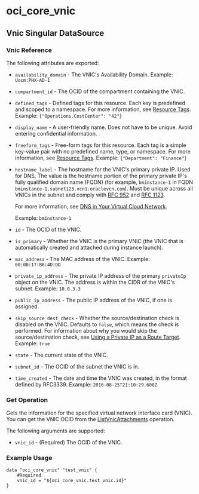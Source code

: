 # oci_core_vnic

## Vnic Singular DataSource

### Vnic Reference

The following attributes are exported:

* `availability_domain` - The VNIC's Availability Domain.  Example: `Uocm:PHX-AD-1` 
* `compartment_id` - The OCID of the compartment containing the VNIC.
* `defined_tags` - Defined tags for this resource. Each key is predefined and scoped to a namespace. For more information, see [Resource Tags](https://docs.us-phoenix-1.oraclecloud.com/Content/General/Concepts/resourcetags.htm).  Example: `{"Operations.CostCenter": "42"}` 
* `display_name` - A user-friendly name. Does not have to be unique. Avoid entering confidential information. 
* `freeform_tags` - Free-form tags for this resource. Each tag is a simple key-value pair with no predefined name, type, or namespace. For more information, see [Resource Tags](https://docs.us-phoenix-1.oraclecloud.com/Content/General/Concepts/resourcetags.htm).  Example: `{"Department": "Finance"}` 
* `hostname_label` - The hostname for the VNIC's primary private IP. Used for DNS. The value is the hostname portion of the primary private IP's fully qualified domain name (FQDN) (for example, `bminstance-1` in FQDN `bminstance-1.subnet123.vcn1.oraclevcn.com`). Must be unique across all VNICs in the subnet and comply with [RFC 952](https://tools.ietf.org/html/rfc952) and [RFC 1123](https://tools.ietf.org/html/rfc1123).

	For more information, see [DNS in Your Virtual Cloud Network](https://docs.us-phoenix-1.oraclecloud.com/Content/Network/Concepts/dns.htm).

	Example: `bminstance-1` 
* `id` - The OCID of the VNIC.
* `is_primary` - Whether the VNIC is the primary VNIC (the VNIC that is automatically created and attached during instance launch). 
* `mac_address` - The MAC address of the VNIC.  Example: `00:00:17:B6:4D:DD` 
* `private_ip_address` - The private IP address of the primary `privateIp` object on the VNIC. The address is within the CIDR of the VNIC's subnet.  Example: `10.0.3.3` 
* `public_ip_address` - The public IP address of the VNIC, if one is assigned. 
* `skip_source_dest_check` - Whether the source/destination check is disabled on the VNIC. Defaults to `false`, which means the check is performed. For information about why you would skip the source/destination check, see [Using a Private IP as a Route Target](https://docs.us-phoenix-1.oraclecloud.com/Content/Network/Tasks/managingroutetables.htm#privateip).  Example: `true` 
* `state` - The current state of the VNIC.
* `subnet_id` - The OCID of the subnet the VNIC is in.
* `time_created` - The date and time the VNIC was created, in the format defined by RFC3339.  Example: `2016-08-25T21:10:29.600Z` 



### Get Operation
Gets the information for the specified virtual network interface card (VNIC).
You can get the VNIC OCID from the
[ListVnicAttachments](https://docs.us-phoenix-1.oraclecloud.com/api/#/en/iaas/20160918/VnicAttachment/ListVnicAttachments)
operation.


The following arguments are supported:

* `vnic_id` - (Required) The OCID of the VNIC.


### Example Usage

```hcl
data "oci_core_vnic" "test_vnic" {
	#Required
	vnic_id = "${oci_core_vnic.test_vnic.id}"
}
```
